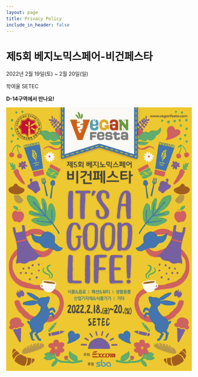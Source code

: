 ```yaml
---
layout: page
title: Privacy Policy
include_in_header: false
---
```


# 제5회 베지노믹스페어-비건페스타
2022년 2월 19일(토) ~ 2월 20일(일)

학여울 SETEC

**D-14구역에서 만나요!**

![VeganFesta](assets/veganfestaposter.png) 
